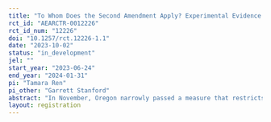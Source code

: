 ```yaml
---
title: "To Whom Does the Second Amendment Apply? Experimental Evidence of Law enforcement’s Impact on Equitable Access to Firearms"
rct_id: "AEARCTR-0012226"
rct_id_num: "12226"
doi: "10.1257/rct.12226-1.1"
date: "2023-10-02"
status: "in_development"
jel: ""
start_year: "2023-06-24"
end_year: "2024-01-31"
pi: "Tamara Ren"
pi_other: "Garrett Stanford"
abstract: "In November, Oregon narrowly passed a measure that restricts the possession of firearms, reflecting a national push for stricter gun control. The new law charges the Oregon State Police (OSP) with issuing permits to lawfully own a firearm and allows the OSP discretion when deciding to issue a permit. While proponents of the law have lauded the discretionary power, opponents are concerned that designating an institution that potentially struggles with biased practices as an important gatekeeper could have unintended impacts. We use a field experiment to test for the presence of racial discrimination concerning firearm ownership."
layout: registration
---
```


